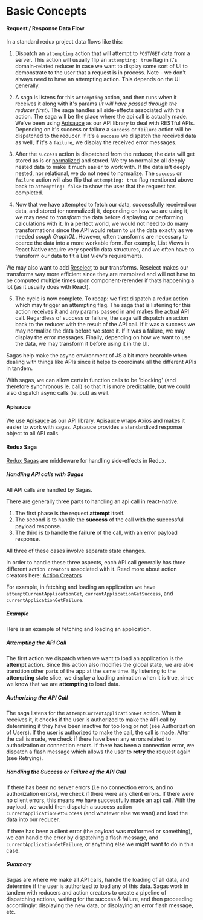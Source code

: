 # Basic Concepts

#### Request / Response Data Flow

In a standard redux project data flows like this:

1. Dispatch an `attempting` action that will attempt to `POST`/`GET` data from a server. This action will usually flip an `attempting: true` flag in it's domain-related reducer in case we want to display some sort of UI to demonstrate to the user that a request is in process. Note - we don't always need to have an attempting action. This depends on the UI generally.

2. A saga is listens for this `attempting` action, and then runs when it receives it along with it's params (*it will have passed through the reducer first*). The saga handles all side-effects associated with this action. The saga will be the place where the api call is actually made. We've been using [Apisauce](https://github.com/skellock/apisauce) as our API library to deal with RESTful APIs. Depending on it's success or failure a `success` or `failure` action will be dispatched to the reducer. If it's a `success` we dispatch the received data as well, if it's a `failure`, we display the received error messages.

3. After the `success` action is dispatched from the reducer, the data will get stored as is or [normalized](https://github.com/paularmstrong/normalizr) and stored. We try to normalize all deeply nested data to make it much easier to work with. If the data is't deeply nested, nor relational, we do not need to normalize. The `success` or `failure` action will also flip that `attempting: true` flag mentioned above back to `attempting: false` to show the user that the request has completed.

4. Now that we have attempted to fetch our data, successfully received our data, and stored (or normalized) it, depending on how we are using it, we may need to *transform* the data before displaying or performing calculations with it.
In a perfect world, we would not need to do many transformations since the API would return to us the data exactly as we needed *cough GraphQL*. However, often transforms are necessary to coerce the data into a more workable form. For example, List Views in React Native require very specific data structures, and we often have to transform our data to fit a List View's requirements.  

We may also want to add [Reselect](https://github.com/reactjs/reselect) to our transforms. Reselect makes our transforms way more efficient since they are memoized and will not have to be computed multiple times upon component-rerender if thats happening a lot (as it usually does with React).

5. The cycle is now complete. To recap: we first dispatch a redux action which may trigger an attempting flag. The saga that is listening for this action receives it and any params passed in and makes the actual API call. Regardless of success or failure, the saga will dispatch an action back to the reducer with the result of the API call. If it was a success we may normalize the data before we store it. If it was a failure, we may display the error messages. Finally, depending on how we want to use the data, we may transform it before using it in the UI.

Sagas help make the async environment of JS a bit more bearable when dealing with things like APIs since it helps to coordinate all the different APIs in tandem.

With sagas, we can allow certain function calls to be 'blocking' (and therefore synchronous ie. call) so that it is more predictable, but we could also dispatch async calls (ie. put) as well.

#### Apisauce

We use [Apisauce](https://github.com/skellock/apisauce) as our API library. Apisauce wraps Axios and makes it easier to work with sagas. Apisauce provides a standardized response object to all API calls.

#### Redux Saga

[Redux Sagas](https://github.com/yelouafi/redux-saga) are middleware for handling side-effects in Redux.

##### Handling API calls with Sagas

All API calls are handled by Sagas.

There are generally three parts to handling an api call in react-native.

1. The first phase is the request **attempt** itself.
2. The second is to handle the **success** of the call with the successful payload response.
3. The third is to handle the **failure** of the call, with an error payload response.

All three of these cases involve separate state changes.

In order to handle these three aspects, each API call generally has three different `action creators` associated with it. Read more about action creators here: [Action Creators](http://redux.js.org/docs/basics/Actions.html)

For example, in fetching and loading an application we have `attemptCurrentApplicationGet`, `currentApplicationGetSuccess`, and `currentApplicationGetFailure`.

##### Example

Here is an example of fetching and loading an application.

##### Attempting the API Call

The first action we dispatch when we want to load an application is the **attempt** action. Since this action also modifies the global state, we are able transition other parts of the app at the same time. By listening to the **attempting** state slice, we display a loading animation when it is true, since we know that we are **attempting** to load data.

##### Authorizing the API Call

The saga listens for the `attemptCurrentApplicationGet` action. When it receives it, it checks if the user is authorized to make the API call by determining if they have been inactive for too long or not (see Authorization of Users). If the user is authorized to make the call, the call is made. After the call is made, we check if there have been any errors related to authorization or connection errors. If there has been a connection error, we dispatch a flash message which allows the user to **retry** the request again (see Retrying).

##### Handling the Success or Failure of the API Call

If there has been no server errors (i.e no connection errors, and no authorization errors), we check if there were any client errors. If there were no client errors, this means we have successfully made an api call. With the payload, we would then dispatch a success action `currentApplicationGetSuccess` (and whatever else we want) and load the data into our reducer.

If there has been a client error (the payload was malformed or something), we can handle the error by dispatching a flash message, and `currentApplicationGetFailure`, or anything else we might want to do in this case.

##### Summary

Sagas are where we make all API calls, handle the loading of all data, and determine if the user is authorized to load any of this data. Sagas work in tandem with reducers and action creators to create a pipeline of dispatching actions, waiting for the success & failure, and then proceeding accordingly: displaying the new data, or displaying an error flash message, etc.
